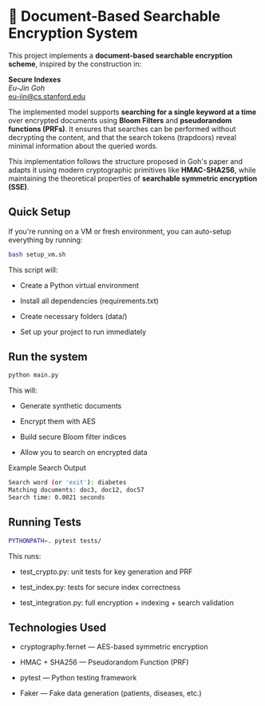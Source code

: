 # 🔐 Document-Based Searchable Encryption System

This project implements a **document-based searchable encryption scheme**, inspired by the construction in:

**Secure Indexes**  
*Eu-Jin Goh*  
[eu-jin@cs.stanford.edu](mailto:eujin@cs.stanford.edu)

The implemented model supports **searching for a single keyword at a time** over encrypted documents using **Bloom Filters** and **pseudorandom functions (PRFs)**. It ensures that searches can be performed without decrypting the content, and that the search tokens (trapdoors) reveal minimal information about the queried words.

This implementation follows the structure proposed in Goh's paper and adapts it using modern cryptographic primitives like **HMAC-SHA256**, while maintaining the theoretical properties of **searchable symmetric encryption (SSE)**.

## Quick Setup

If you're running on a VM or fresh environment, you can auto-setup everything by running:

```bash
bash setup_vm.sh
```
This script will:

- Create a Python virtual environment

- Install all dependencies (requirements.txt)

- Create necessary folders (data/)

- Set up your project to run immediately

## Run the system

```bash
python main.py
```

This will:

- Generate synthetic documents

- Encrypt them with AES

- Build secure Bloom filter indices

- Allow you to search on encrypted data

Example Search Output

```bash
Search word (or 'exit'): diabetes
Matching documents: doc3, doc12, doc57
Search time: 0.0021 seconds
```

## Running Tests

```bash
PYTHONPATH=. pytest tests/
```

This runs:

- test_crypto.py: unit tests for key generation and PRF

- test_index.py: tests for secure index correctness

- test_integration.py: full encryption + indexing + search validation

## Technologies Used

- cryptography.fernet — AES-based symmetric encryption

- HMAC + SHA256 — Pseudorandom Function (PRF)

- pytest — Python testing framework

- Faker — Fake data generation (patients, diseases, etc.)
